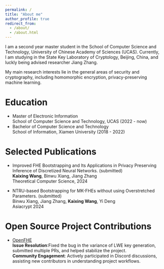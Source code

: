 ```yaml
---
permalink: /
title: "About me"
author_profile: true
redirect_from: 
  - /about/
  - /about.html
---
```


I am a second year master student in the School of Computer Science and Technology, University of Chinese Academy of Sciences (UCAS). Currently, I am studying in the State Key Laboratory of Cryptology, Beijing, China, and luckly being advised researcher Jiang Zhang.

My main research interests lie in the general areas of security and cryptography, including homomorphic encryption, privacy-preserving machine learning.

Education
======
- Master of Electronic Information<br />
  School of Computer Science and Technology, UCAS (2022 - now)
- Bachelor of Computer Science and Technology<br />
  School of Information, Xiamen University (2018 - 2022)

Selected Publications
======
- Improved FHE Bootstrapping and Its Applications in Privacy Preserving Inference of Discretized Neural Networks. (submitted)<br />
  **Kaixing Wang**, Binwu Xiang, Jiang Zhang<br />
  Theoretical Computer Science, 2024

- NTRU-based Bootstrapping for MK-FHEs without using Overstretched Parameters. (submitted)<br />
  Binwu Xiang, Jiang Zhang, **Kaixing Wang**, Yi Deng <br />
  Asiacrypt 2024

Open Source Project Contributions
======
- [OpenFHE](https://github.com/openfheorg/openfhe-development)<br />
**Issue Resolution**:Fixed the bug in the variance of LWE key generation, submitted multiple PRs, and helped stabilize the project.<br />
**Community Engagement**: Actively participated in Discord discussions, assisting new contributors in understanding project workflows.
